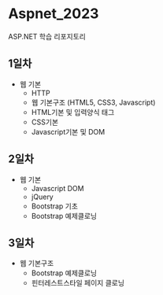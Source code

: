 # Aspnet_2023
ASP.NET 학습 리포지토리

## 1일차
- 웹 기본
	- HTTP
	- 웹 기본구조 (HTML5, CSS3, Javascript)
	- HTML기본 및 입력양식 태그
	- CSS기본
	- Javascript기본 및 DOM
	
## 2일차
- 웹 기본
	- Javascript DOM
	- jQuery
	- Bootstrap 기초
	- Bootstrap 예제클로닝
	
## 3일차
- 웹 기본구조
	- Bootstrap 예제클로닝
	- 핀터레스트스타일 페이지 클로닝